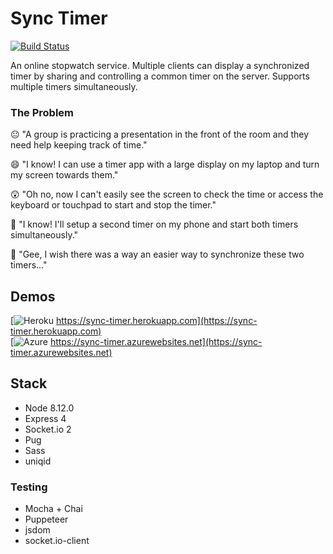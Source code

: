 # Sync Timer

[![Build Status](https://travis-ci.com/mstop4/sync-timer.svg?branch=master)](https://travis-ci.com/mstop4/sync-timer)

An online stopwatch service. Multiple clients can display a synchronized timer by sharing and controlling a common timer on the server. Supports multiple timers simultaneously.

### The Problem

😐 "A group is practicing a presentation in the front of the room and they need help keeping track of time."

😄 "I know! I can use a timer app with a large display on my laptop and turn my screen towards them."

😲 "Oh no, now I can't easily see the screen to check the time or access the keyboard or touchpad to start and stop the timer."

🙂 "I know! I'll setup a second timer on my phone and start both timers simultaneously."

🤔 "Gee, I wish there was a way an easier way to synchronize these two timers..."

## Demos

[![Heroku](https://img.shields.io/website-up-down-green-red/https/sync-timer.herokuapp.com.svg?label=) https://sync-timer.herokuapp.com](https://sync-timer.herokuapp.com)  
[![Azure](https://img.shields.io/website-up-down-green-red/https/sync-timer.azurewebsites.net.svg?label=) https://sync-timer.azurewebsites.net](https://sync-timer.azurewebsites.net)  

## Stack

* Node 8.12.0
* Express 4
* Socke<span>t.io</span> 2
* Pug
* Sass
* uniqid

### Testing

* Mocha + Chai
* Puppeteer
* jsdom
* socket.io-client

